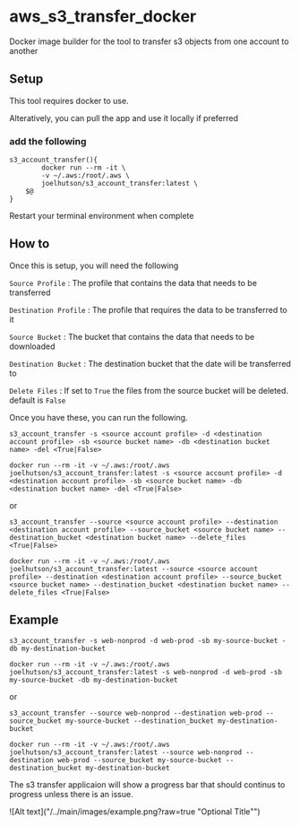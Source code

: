 # aws_s3_transfer_docker
Docker image builder for the tool to transfer s3 objects from one account to another


## Setup

This tool requires docker to use.

Alteratively, you can pull the app and use it locally if preferred


### add the following 
```
s3_account_transfer(){
        docker run --rm -it \
        -v ~/.aws:/root/.aws \
        joelhutson/s3_account_transfer:latest \
	$@
}
```

Restart your terminal environment when complete


## How to

Once this is setup, you will need the following

`Source Profile` : The profile that contains the data that needs to be transferred

`Destination Profile` : The profile that requires the data to be transferred to it

`Source Bucket` : The bucket that contains the data that needs to be downloaded

`Destination Bucket` : The destination bucket that the date will be transferred to

`Delete Files` : If set to ```True``` the files from the source bucket will be deleted. default is ```False```

Once you have these, you can run the following.

```
s3_account_transfer -s <source account profile> -d <destination account profile> -sb <source bucket name> -db <destination bucket name> -del <True|False>
```
```
docker run --rm -it -v ~/.aws:/root/.aws joelhutson/s3_account_transfer:latest -s <source account profile> -d <destination account profile> -sb <source bucket name> -db <destination bucket name> -del <True|False>
```

or

```
s3_account_transfer --source <source account profile> --destination <destination account profile> --source_bucket <source bucket name> --destination_bucket <destination bucket name> --delete_files <True|False>
```

```
docker run --rm -it -v ~/.aws:/root/.aws joelhutson/s3_account_transfer:latest --source <source account profile> --destination <destination account profile> --source_bucket <source bucket name> --destination_bucket <destination bucket name> --delete_files <True|False>
```

## Example

```
s3_account_transfer -s web-nonprod -d web-prod -sb my-source-bucket -db my-destination-bucket
```
```
docker run --rm -it -v ~/.aws:/root/.aws joelhutson/s3_account_transfer:latest -s web-nonprod -d web-prod -sb my-source-bucket -db my-destination-bucket
```

or

```
s3_account_transfer --source web-nonprod --destination web-prod --source_bucket my-source-bucket --destination_bucket my-destination-bucket
```
```
docker run --rm -it -v ~/.aws:/root/.aws joelhutson/s3_account_transfer:latest --source web-nonprod --destination web-prod --source_bucket my-source-bucket --destination_bucket my-destination-bucket
```


The s3 transfer applicaion will show a progress bar that should continus to progress unless there is an issue.

![Alt text]("/../main/images/example.png?raw=true "Optional Title"")